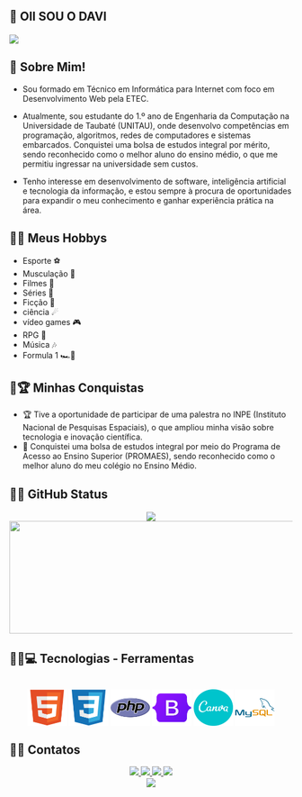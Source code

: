 ## 👋 OII SOU O DAVI

<img height=200 align="center" src="C:\Users\D4VI_I\Downloads\Picture My.png" />

## 👀 Sobre Mim!

- Sou formado em Técnico em Informática para Internet com foco em Desenvolvimento Web pela ETEC.

- Atualmente, sou estudante do 1.º ano de Engenharia da Computação na Universidade de Taubaté (UNITAU), onde desenvolvo competências em programação, algoritmos, redes de computadores e sistemas embarcados. Conquistei uma bolsa de estudos integral por mérito, sendo reconhecido como o melhor aluno do ensino médio, o que me permitiu ingressar na universidade sem custos.

- Tenho interesse em desenvolvimento de software, inteligência artificial e tecnologia da informação, e estou sempre à procura de oportunidades para expandir o meu conhecimento e ganhar experiência prática na área.

## 👾💪 Meus Hobbys

- Esporte ⚽️
- Musculação 💪
- Filmes 🎦
- Séries 🎦
- Ficção 🧹
- ciência ☄
- vídeo games 🎮
- RPG 🎲
- Música 🎶
- Formula 1 🏎🏁

## 🤩🏆 Minhas Conquistas

- 🏆 Tive a oportunidade de participar de uma palestra no INPE (Instituto Nacional de Pesquisas Espaciais), o que ampliou minha visão sobre tecnologia e inovação científica.
- 👑 Conquistei uma bolsa de estudos integral por meio do Programa de Acesso ao Ensino Superior (PROMAES), sendo reconhecido como o melhor aluno do meu colégio no Ensino Médio.

## 📃📃 GitHub Status

<div align="center">
<a href="https://github.com/d4vi-max/github-readme-stats">
  <img height=200 align="center" src="https://github-readme-stats.vercel.app/api?username=d4vi-max&theme=dracula" />
</a>
<a href="https://github.com/d4vi-max/convoychat">
  <img height=200 width=550 align="center" src="https://github-readme-stats.vercel.app/api/top-langs?username=d4vi-max&layout=compact&langs_count=8&card_width=320&theme=dracula" />
</a>
</div>

## 👨‍💻💻 Tecnologias - Ferramentas

<div align="center" style="display: inline_block"><br>
    <img align="center" height="65" width="70" src="https://raw.githubusercontent.com/devicons/devicon/master/icons/html5/html5-original.svg">
    <img align="center" height="65" width="70" src="https://raw.githubusercontent.com/devicons/devicon/master/icons/css3/css3-original.svg">
    <img align="center" height="65" width="70" src="https://raw.githubusercontent.com/devicons/devicon/master/icons/php/php-original.svg">
    <img align="center" height="65" width="70" src="https://raw.githubusercontent.com/devicons/devicon/master/icons/bootstrap/bootstrap-original.svg">
    <img align="center" height="65" width="70" src="https://raw.githubusercontent.com/devicons/devicon/master/icons/canva/canva-original.svg">
    <img align="center" height="65" width="70" src="https://raw.githubusercontent.com/devicons/devicon/master/icons/mysql/mysql-original-wordmark.svg">
</div>

## 📌📌 Contatos

<div align="center" >
    <a href="https://www.youtube.com/@d4vi_964" target="_blank">
        <img src="https://img.shields.io/badge/YouTube-FF0000?style=for-the-badge&logo=youtube&logoColor=white" target="_blank">
    </a>
    <a href="https://www.instagram.com/zd4vi_i/" target="_blank">
        <img src="https://img.shields.io/badge/-Instagram-%23E4405F?style=for-the-badge&logo=instagram&logoColor=white" target="_blank">
    </a>
    <a href="mailto:davi.martins1362@gmail.com">
        <img src="https://img.shields.io/badge/Gmail-%23333333?style=for-the-badge&logo=gmail&logoColor=white" target="_blank">
    </a>
    <a href="https://www.linkedin.com/in/davi-nic%C3%A9sio-a35480279/" target="_blank">
        <img src="https://img.shields.io/badge/-LinkedIn-%230077B5?style=for-the-badge&logo=linkedin&logoColor=white" target="_blank">
    </a>
</div>

<div align="center" >
<img height=200 align="center" src="https://media3.giphy.com/media/kSxi9DiWH4Q8q1Kbql/giphy.gif?cid=6c09b9528opnifkxjnoo6dlativ2ho40bzizr6n4pqg557wf&ep=v1_stickers_search&rid=giphy.gif&ct=s" />
</div>



